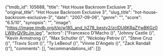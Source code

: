 {"tmdb_id": 105688, "title": "Hot House Backroom Exclusive 3", "original_title": "Hot House Backroom Exclusive 3", "slug_title": "hot-house-backroom-exclusive-3", "date": "2007-09-06", "genre": "", "score": "6.5/10", "synopsis": "", "image": "https://image.tmdb.org/t/p/w185_and_h278_bestv2/zclDU6KRaZYwBKGz0LW8yQV9cJm.jpg", "actors": ["Francesco D'Macho ()", "Johnny Castle ()", "Kevin Armstrong ()", "Max Schutler ()", "Nickolay Petrov ()", "Steve Cruz ()", "Travis Scott ()", "Ty LeBeouf ()", "Vinnie D'Angelo ()", "Zack Randall ()"], "comments": [], "recommandations_id": []}
